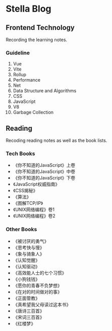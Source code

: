 # Stella Blog

## Frontend Technology

Recording the learning notes.

### Guideline

1. Vue
2. Vite
3. Rollup
4. Performance
5. Net
6. Data Structure and Algorithms
7. CSS
8. JavaScript
9. V8
10. Garbage Collection 

## Reading

Recoding reading notes as well as the book lists.

### Tech Books

- 《你不知道的JavaScript》上卷
- 《你不知道的JavaScript》中卷
- 《你不知道的JavaScript》下卷
- 《JavaScript权威指南》
- 《CSS揭秘》
- 《算法》
- 《图解TCP/IP》
- 《UNIX网络编程》卷1
- 《UNIX网络编程》卷2


### Other Books

- 《被讨厌的勇气》 
- 《思考快与慢》
- 《象与骑象人》
- 《认知觉醒》
- 《认知驱动》
- 《高效能人士的七个习惯》
- 《小狗钱钱》
- 《愿你的青春不负梦想》
- 《在对的时间做对的事》
- 《正面管教》
- 《真希望我父母读过这本书》
- 《唐诗三百首》
- 《宋词三百首》
- 《红楼梦》
